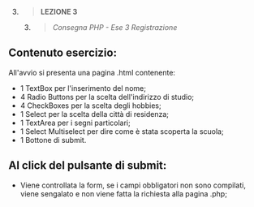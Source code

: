 3. > **LEZIONE 3**
     3. > *Consegna PHP - Ese 3 Registrazione*
   
## Contenuto esercizio:
All'avvio si presenta una pagina .html contenente:
- 1 TextBox per l'inserimento del nome;
- 4 Radio Buttons per la scelta dell'indirizzo di studio;
- 4 CheckBoxes per la scelta degli hobbies;
- 1 Select per la scelta della città di residenza;
- 1 TextArea per i segni particolari;
- 1 Select Multiselect per dire come è stata scoperta la scuola;
- 1 Bottone di submit.

## Al click del pulsante di submit:
- Viene controllata la form, se i campi obbligatori non sono compilati, viene sengalato e non viene fatta la richiesta alla pagina .php;